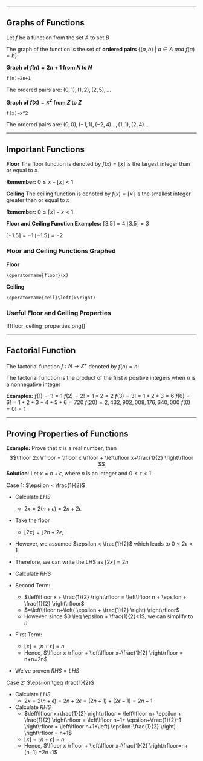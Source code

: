 - - -

## Graphs of Functions

Let $f$ be a function from the set $A$ to set $B$

The graph of the function is the set of **ordered pairs** $\{(a,b)~|~a \in A ~and~ f(a) = b\}$ 

**Graph of $f(n)=2n+1$ from ${N}$ to ${N}$**
```desmos-graph
f(n)=2n+1
```

The ordered pairs are: $(0,1), (1,2),(2,5),\dots$


**Graph of $f(x)=x^2$ from ${Z}$ to ${Z}$**
```desmos-graph
f(x)=x^2
```

The ordered pairs are: $(0,0), (-1,1),(-2,4) \dots,(1,1), (2,4)\dots$

- - -

## Important Functions

**Floor**
The floor function is denoted by $f(x)= \lfloor x \rfloor$ is the largest integer than or equal to $x$.

**Remember:** $0 \leq x - \lfloor x \rfloor < 1$

**Ceiling**
The ceiling function is denoted by $f(x) = \lceil x \rceil$ is the smallest integer greater than or equal to $x$

**Remember:** $0 \leq \lceil x \rceil - x < 1$

**Floor and Ceiling Function Examples:**
$\lceil 3.5 \rceil = 4$ 
$\lfloor 3.5 \rfloor = 3$

$\lceil -1.5 \rceil = -1$
$\lfloor -1.5 \rfloor = -2$

### Floor and Ceiling Functions Graphed

**Floor**
```desmos-graph
\operatorname{floor}(x)
```

**Ceiling**
```desmos-graph
\operatorname{ceil}\left(x\right)
```

### Useful Floor and Ceiling Properties
![[floor_ceiling_properties.png]]

- - -

## Factorial Function

The factorial function $f: N\to Z^+$ denoted by $f(n)=n!$

The factorial function is the product of the first $n$ positive integers when $n$ is a nonnegative integer

**Examples:**
$f(1)=1!=1$
$f(2)=2!=1*2=2$
$f(3)=3!=1*2*3=6$
$f(6)=6!=1*2*3*4*5*6=720$
$f(20)=2,432,902,008,176,640,000$
$f(0)=0!=1$

- - -

## Proving Properties of Functions

**Example:** Prove that $x$ is a real number, then
$$\lfloor 2x \rfloor = \lfloor x \rfloor + \left\lfloor  x+\frac{1}{2}  \right\rfloor $$
**Solution**: Let $x=n+\epsilon$, where $n$ is an integer and $0\leq \epsilon < 1$

Case 1: $\epsilon < \frac{1}{2}$

- Calculate $LHS$
	- $2x=2(n+\epsilon)=2n+2\epsilon$
- Take the floor
	- $\lfloor 2x \rfloor = \lfloor 2n+2\epsilon \rfloor$
- However, we assumed $\epsilon < \frac{1}{2}$ which leads to $0<2 \epsilon < 1$
- Therefore, we can write the LHS as $\lfloor 2x \rfloor=2n$

- Calculate $RHS$
- Second Term:
	- $\left\lfloor  x + \frac{1}{2}  \right\rfloor = \left\lfloor  n + \epsilon + \frac{1}{2}  \right\rfloor$
	- $=\left\lfloor  n+\left( \epsilon + \frac{1}{2} \right)  \right\rfloor$
	- However, since $0 \leq \epsilon + \frac{1}{2}<1$, we can simplify to $n$
- First Term:
	- $\lfloor x \rfloor = \lfloor n+ \epsilon \rfloor = n$
	- Hence, $\lfloor x \rfloor + \left\lfloor  x+\frac{1}{2}  \right\rfloor = n+n=2n$
- We've proven $RHS=LHS$

Case 2: $\epsilon \geq \frac{1}{2}$

- Calculate $LHS$
	- $2x=2(n+ \epsilon)=2n+2 \epsilon = (2n+1)+(2 \epsilon -1)=2n+1$
- Calculate $RHS$
	- $\left\lfloor  x+\frac{1}{2}  \right\rfloor = \left\lfloor  n+ \epsilon + \frac{1}{2}  \right\rfloor = \left\lfloor  n+1+ \epsilon+\frac{1}{2}-1  \right\rfloor = \left\lfloor  n+1+\left( \epsilon-\frac{1}{2} \right)  \right\rfloor = n+1$
	- $\lfloor x \rfloor = \lfloor n+\epsilon \rfloor=n$
	- Hence, $\lfloor x \rfloor + \left\lfloor  x+\frac{1}{2}  \right\rfloor=n+(n+1) =2n+1$


